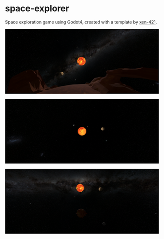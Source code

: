 # space-explorer
Space exploration game using Godot4, created with a template by [xen-421](https://www.youtube.com/@xen-42).

![Screenshot in Godot](Main/demo/1.png)

![Screenshot in Godot](Main/demo/2.png)

![Screenshot in Godot](Main/demo/3.png)
